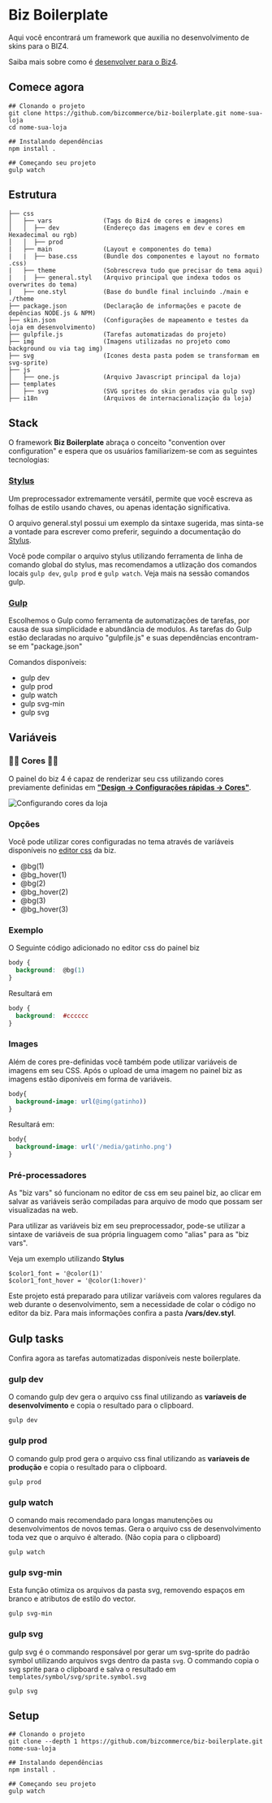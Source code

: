 # Biz Boilerplate
Aqui você encontrará um framework que auxilia no desenvolvimento de skins para o BIZ4.

Saiba mais sobre como é [desenvolver para o Biz4](http://biz4treinamento.dev.bizcommerce.com.br).

## Comece agora
```shell
## Clonando o projeto
git clone https://github.com/bizcommerce/biz-boilerplate.git nome-sua-loja
cd nome-sua-loja

## Instalando dependências
npm install .

## Começando seu projeto
gulp watch
```

## Estrutura
```
├── css
│   ├── vars              (Tags do Biz4 de cores e imagens)
│   │  ├── dev            (Endereço das imagens em dev e cores em Hexadecimal ou rgb)
│   │  ├── prod
|   ├── main              (Layout e componentes do tema)
|   |  ├── base.css       (Bundle dos componentes e layout no formato .css)
|   ├── theme             (Sobrescreva tudo que precisar do tema aqui)
|   |  ├── general.styl   (Arquivo principal que indexa todos os overwrites do tema)
|   ├── one.styl          (Base do bundle final incluindo ./main e ./theme
├── package.json          (Declaração de informações e pacote de depências NODE.js & NPM)
├── skin.json             (Configurações de mapeamento e testes da loja em desenvolvimento)
├── gulpfile.js           (Tarefas automatizadas do projeto)
├── img                   (Imagens utilizadas no projeto como background ou via tag img)
├── svg                   (Icones desta pasta podem se transformam em svg-sprite)
├── js
│   ├── one.js            (Arquivo Javascript principal da loja)
├── templates
│   ├── svg               (SVG sprites do skin gerados via gulp svg)
├── i18n                  (Arquivos de internacionalização da loja)
```

## Stack
O framework **Biz Boilerplate** abraça o conceito "convention over configuration" e espera que os usuários familiarizem-se com as seguintes tecnologias:

### [Stylus](https://learnboost.github.io/stylus/)

Um preprocessador extremamente versátil, permite que você escreva as folhas de estilo usando chaves, ou apenas identação significativa.

O arquivo general.styl possui um exemplo da sintaxe sugerida, mas sinta-se a vontade para escrever como preferir, seguindo a documentação do [Stylus](https://learnboost.github.io/stylus/).

Você pode compilar o arquivo stylus utilizando ferramenta de linha de comando global do stylus, mas recomendamos a utlização dos comandos locais ```gulp dev```, ```gulp prod``` e ```gulp watch```. Veja mais na sessão comandos gulp.

### [Gulp](http://gulpjs.com/)
Escolhemos o Gulp como ferramenta de automatizações de tarefas, por causa de sua simplicidade e abundância de modulos.
As tarefas do Gulp estão declaradas no arquivo "gulpfile.js" e suas dependências encontram-se em "package.json"

Comandos disponíveis:

* gulp dev
* gulp prod
* gulp watch
* gulp svg-min
* gulp svg

## Variáveis
### 🔸🔹 Cores 🔹🔸
O painel do biz 4 é capaz de renderizar seu css utilizando cores previamente definidas em **["Design -> Configurações rápidas -> Cores"](https://www.bizcommerce.com.br/recursos/cores/)**.

![Configurando cores da loja](https://www.bizcommerce.com.br/wp-content/uploads/2017/09/CoresLoja3.png)

### Opções
Você pode utilizar cores configuradas no tema através de varíáveis disponíveis no [editor css](https://www.bizcommerce.com.br/recursos/editor-de-css/) da biz.

* @bg(1)
* @bg_hover(1)
* @bg(2)
* @bg_hover(2)
* @bg(3)
* @bg_hover(3)

### Exemplo
O Seguinte código adicionado no editor css do painel biz

```css
body {
  background:  @bg(1)
}
```
Resultará em 

```css
body {
  background:  #cccccc
}
```

### Images
Além de cores pre-definidas você também pode utilizar variáveis de imagens em seu CSS.
Após o upload de uma imagem no painel biz as imagens estão diponíveis em forma de variáveis.
```css
body{
  background-image: url(@img(gatinho))
}
```
Resultará em:
```css
body{
  background-image: url('/media/gatinho.png')
}
```

### Pré-processadores
As "biz vars" só funcionam no editor de css em seu painel biz, ao clicar em salvar as variáveis serão compiladas para arquivo de modo que possam ser visualizadas na web.

Para utilizar as variáveis biz em seu preprocessador, pode-se utilizar a sintaxe de variáveis de sua própria linguagem como "alias" para as "biz vars".

Veja um exemplo utilizando **Stylus**
```stylus
$color1_font = '@color(1)'
$color1_font_hover = '@color(1:hover)'
```

Este projeto está preparado para utilizar varíáveis com valores regulares da web durante o desenvolvimento, sem a necessidade de colar o código no editor da biz.
Para mais informações confira a pasta **/vars/dev.styl**.

## Gulp tasks
Confira agora as tarefas automatizadas disponíveis neste boilerplate.

### gulp dev
O comando gulp dev gera o arquivo css final  utilizando as **varíaveis de desenvolvimento** e copia o resultado para o clipboard.
```shell
gulp dev
```

### gulp prod
O comando gulp prod gera o arquivo css final utilizando as **varíaveis de produção** e copia o resultado para o clipboard.
```shell
gulp prod
```

### gulp watch
O comando mais recomendado para longas manutenções ou desenvolvimentos de novos temas. Gera o arquivo css de desenvolvimento toda vez que o arquivo é alterado. (Não copia para o clipboard)
```shell
gulp watch
```

### gulp svg-min
Esta função otimiza os arquivos da pasta svg, removendo espaços em branco e atributos de estilo do vector.

```shell
gulp svg-min
```

### gulp svg
gulp svg é o commando responsável por gerar um svg-sprite do padrão symbol utilizando arquivos svgs dentro da pasta ```svg```.
O commando copia o svg sprite para o clipboard e salva o resultado em ```templates/symbol/svg/sprite.symbol.svg```

```shell
gulp svg
```

## Setup
```shell
## Clonando o projeto
git clone --depth 1 https://github.com/bizcommerce/biz-boilerplate.git nome-sua-loja

## Instalando dependências
npm install .

## Começando seu projeto
gulp watch
```
